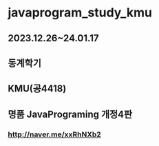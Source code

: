 # javaprogram_study_kmu
## 2023.12.26~24.01.17
## 동계학기
## KMU(공4418)
## 명품 JavaPrograming 개정4판

### http://naver.me/xxRhNXb2
